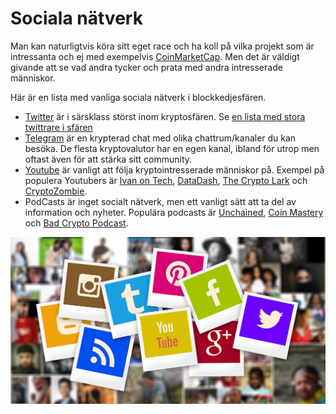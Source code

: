# Sociala nätverk

Man kan naturligtvis köra sitt eget race och ha koll på vilka projekt som är intressanta och ej med exempelvis [CoinMarketCap](https://coinmarketcap.com/). Men det är väldigt givande att se vad andra tycker och prata med andra intresserade människor.

Här är en lista med vanliga sociala nätverk i blockkedjesfären.

-   [Twitter](https://www.twitter.com) är i särsklass störst inom kryptosfären. Se [en lista med stora twittrare i sfären](https://medium.com/@Uttoken.io/top-50-blockchain-and-crypto-twitter-accounts-to-follow-3a343948d176)
-   [Telegram](https://telegram.org/) är en krypterad chat med olika chattrum/kanaler du kan besöka. De flesta kryptovalutor har en egen kanal, ibland för utrop men oftast även för att stärka sitt community.
-   [Youtube](https://www.youtube.com/) är vanligt att följa kryptointresserade människor på. Exempel på populera Youtubers är [Ivan on Tech](https://www.youtube.com/user/LiljeqvistIvan/featured), [DataDash](https://www.youtube.com/channel/UCCatR7nWbYrkVXdxXb4cGXw/videos), [The Crypto Lark](https://www.youtube.com/user/larksongbird01) och [CryptoZombie](https://www.youtube.com/channel/UCiUnrCUGCJTCC7KjuW493Ww).
-   PodCasts är inget socialt nätverk, men ett vanligt sätt att ta del av information och nyheter. Populära podcasts är [Unchained](https://unchainedpodcast.com/), [Coin Mastery](https://www.coinmastery.com/) och [Bad Crypto Podcast](https://badcryptopodcast.com/).

![Sociala nätverk](img/social-networks.jpg 'Sociala nätverk')
